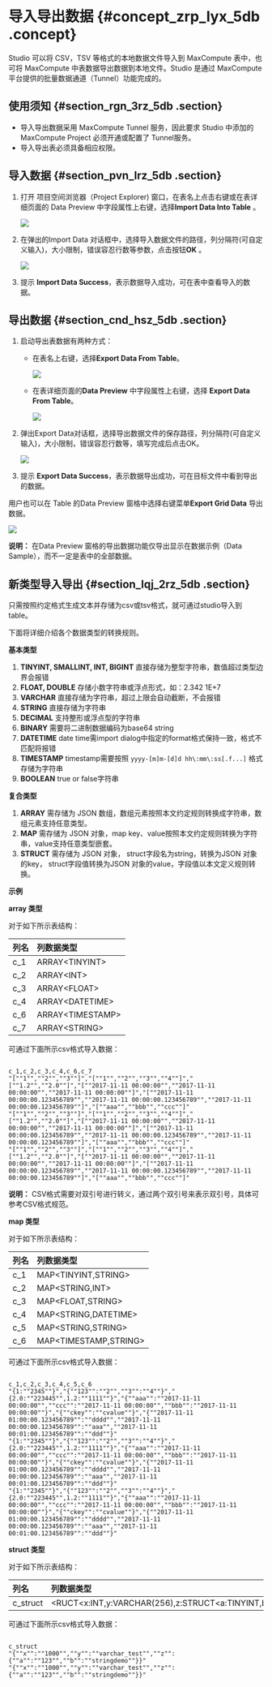 # 导入导出数据 {#concept_zrp_lyx_5db .concept}

Studio 可以将 CSV，TSV 等格式的本地数据文件导入到 MaxCompute 表中，也可将 MaxCompute 中表数据导出数据到本地文件。Studio 是通过 MaxCompute 平台提供的批量数据通道（Tunnel）功能完成的。

## 使用须知 {#section_rgn_3rz_5db .section}

-   导入导出数据采用 MaxCompute Tunnel 服务，因此要求 Studio 中添加的 MaxCompute Project 必须开通或配置了 Tunnel服务。
-   导入导出表必须具备相应权限。

## 导入数据 {#section_pvn_lrz_5db .section}

1.  打开 项目空间浏览器（Project Explorer\) 窗口，在表名上点击右键或在表详细页面的 Data Preview 中字段属性上右键，选择**Import Data Into Table** 。

    ![](http://static-aliyun-doc.oss-cn-hangzhou.aliyuncs.com/assets/img/12122/1637_zh-CN.png)

2.  在弹出的Import Data 对话框中，选择导入数据文件的路径，列分隔符\(可自定义输入\)，大小限制，错误容忍行数等参数，点击按钮**OK** 。

    ![](http://static-aliyun-doc.oss-cn-hangzhou.aliyuncs.com/assets/img/12122/1638_zh-CN.png)

3.  提示 **Import Data Success**，表示数据导入成功，可在表中查看导入的数据。


## 导出数据 {#section_cnd_hsz_5db .section}

1.  启动导出表数据有两种方式：
    -   在表名上右键，选择**Export Data From Table**。

        ![](http://static-aliyun-doc.oss-cn-hangzhou.aliyuncs.com/assets/img/12122/1640_zh-CN.png)

    -   在表详细页面的**Data Preview** 中字段属性上右键，选择 **Export Data From Table**。

        ![](http://static-aliyun-doc.oss-cn-hangzhou.aliyuncs.com/assets/img/12122/1641_zh-CN.png)

2.  弹出Export Data对话框，选择导出数据文件的保存路径，列分隔符\(可自定义输入\)，大小限制，错误容忍行数等，填写完成后点击OK。

    ![](http://static-aliyun-doc.oss-cn-hangzhou.aliyuncs.com/assets/img/12122/1642_zh-CN.png)

3.  提示 **Export Data Success**，表示数据导出成功，可在目标文件中看到导出的数据。


用户也可以在 Table 的Data Preview 窗格中选择右键菜单**Export Grid Data** 导出数据。

![](http://static-aliyun-doc.oss-cn-hangzhou.aliyuncs.com/assets/img/12122/1643_zh-CN.png)

**说明：** 在Data Preview 窗格的导出数据功能仅导出显示在数据示例（Data Sample），而不一定是表中的全部数据。

## 新类型导入导出 {#section_lqj_2rz_5db .section}

只需按照约定格式生成文本并存储为csv或tsv格式，就可通过studio导入到table。

下面将详细介绍各个数据类型的转换规则。

**基本类型**

1.  **TINYINT, SMALLINT, INT, BIGINT** 直接存储为整型字符串，数值超过类型边界会报错
2.  **FLOAT, DOUBLE** 存储小数字符串或浮点形式，如：2.342 1E+7
3.  **VARCHAR** 直接存储为字符串，超过上限会自动截断，不会报错
4.  **STRING** 直接存储为字符串
5.  **DECIMAL** 支持整形或浮点型的字符串
6.  **BINARY** 需要将二进制数据编码为base64 string
7.  **DATETIME** date time需import dialog中指定的format格式保持一致，格式不匹配将报错
8.  **TIMESTAMP** timestamp需要按照 `yyyy-[m]m-[d]d hh\:mm\:ss[.f...]` 格式存储为字符串
9.  **BOOLEAN** true or false字符串

**复合类型**

1.  **ARRAY** 需存储为 JSON 数组，数组元素按照本文约定规则转换成字符串，数组元素支持任意类型。
2.  **MAP** 需存储为 JSON 对象，map key、value按照本文约定规则转换为字符串，value支持任意类型嵌套。
3.  **STRUCT** 需存储为 JSON 对象， struct字段名为string，转换为JSON 对象的key， struct字段值转换为JSON 对象的value，字段值以本文定义规则转换。

**示例**

**array 类型**

对于如下所示表结构：

|列名|列数据类型|
|:-|:----|
|c\_1|ARRAY<TINYINT\>|
|c\_2|ARRAY<INT\>|
|c\_3|ARRAY<FLOAT\>|
|c\_4|ARRAY<DATETIME\>|
|c\_6|ARRAY<TIMESTAMP\>|
|c\_7|ARRAY<STRING\>|

可通过下面所示csv格式导入数据：

```

c_1,c_2,c_3,c_4,c_6,c_7
"[""1"",""2"",""3""]","[""1"",""2"",""3"",""4""]","[""1.2"",""2.0""]","[""2017-11-11 00:00:00"",""2017-11-11 00:00:00"",""2017-11-11 00:00:00""]","[""2017-11-11 00:00:00.123456789"",""2017-11-11 00:00:00.123456789"",""2017-11-11 00:00:00.123456789""]","[""aaa"",""bbb"",""ccc""]"
"[""1"",""2"",""3""]","[""1"",""2"",""3"",""4""]","[""1.2"",""2.0""]","[""2017-11-11 00:00:00"",""2017-11-11 00:00:00"",""2017-11-11 00:00:00""]","[""2017-11-11 00:00:00.123456789"",""2017-11-11 00:00:00.123456789"",""2017-11-11 00:00:00.123456789""]","[""aaa"",""bbb"",""ccc""]"
"[""1"",""2"",""3""]","[""1"",""2"",""3"",""4""]","[""1.2"",""2.0""]","[""2017-11-11 00:00:00"",""2017-11-11 00:00:00"",""2017-11-11 00:00:00""]","[""2017-11-11 00:00:00.123456789"",""2017-11-11 00:00:00.123456789"",""2017-11-11 00:00:00.123456789""]","[""aaa"",""bbb"",""ccc""]"
```

**说明：** CSV格式需要对双引号进行转义，通过两个双引号来表示双引号，具体可参考CSV格式规范。

**map 类型**

对于如下所示表结构：

|列名|列数据类型|
|:-|:----|
|c\_1|MAP<TINYINT,STRING\>|
|c\_2|MAP<STRING,INT\>|
|c\_3|MAP<FLOAT,STRING\>|
|c\_4|MAP<STRING,DATETIME\>|
|c\_5|MAP<STRING,STRING\>|
|c\_6|MAP<TIMESTAMP,STRING\>|

可通过下面所示csv格式导入数据：

```

c_1,c_2,c_3,c_4,c_5,c_6
"{1:""2345""}","{""123"":""2"",""3"":""4""}","{2.0:""223445"",1.2:""1111""}","{""aaa"":""2017-11-11 00:00:00"",""ccc"":""2017-11-11 00:00:00"",""bbb"":""2017-11-11 00:00:00""}","{""ckey"":""cvalue""}","{""2017-11-11 01:00:00.123456789"":""dddd"",""2017-11-11 00:00:00.123456789"":""aaa"",""2017-11-11 00:01:00.123456789"":""ddd""}"
"{1:""2345""}","{""123"":""2"",""3"":""4""}","{2.0:""223445"",1.2:""1111""}","{""aaa"":""2017-11-11 00:00:00"",""ccc"":""2017-11-11 00:00:00"",""bbb"":""2017-11-11 00:00:00""}","{""ckey"":""cvalue""}","{""2017-11-11 01:00:00.123456789"":""dddd"",""2017-11-11 00:00:00.123456789"":""aaa"",""2017-11-11 00:01:00.123456789"":""ddd""}"
"{1:""2345""}","{""123"":""2"",""3"":""4""}","{2.0:""223445"",1.2:""1111""}","{""aaa"":""2017-11-11 00:00:00"",""ccc"":""2017-11-11 00:00:00"",""bbb"":""2017-11-11 00:00:00""}","{""ckey"":""cvalue""}","{""2017-11-11 01:00:00.123456789"":""dddd"",""2017-11-11 00:00:00.123456789"":""aaa"",""2017-11-11 00:01:00.123456789"":""ddd""}"
```

**struct 类型**

对于如下所示表结构：

|列名|列数据类型|
|:-|:----|
|c\_struct|<RUCT<x:INT,y:VARCHAR\(256\),z:STRUCT<a:TINYINT,b:STRING\>\>|

可通过下面所示csv格式导入数据：

```

c_struct
"{""x"":""1000"",""y"":""varchar_test"",""z"":{""a"":""123"",""b"":""stringdemo""}}"
"{""x"":""1000"",""y"":""varchar_test"",""z"":{""a"":""123"",""b"":""stringdemo""}}"
```

